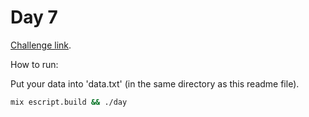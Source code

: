 # Day 7

[Challenge link](https://adventofcode.com/2022/day/7).

How to run:

Put your data into 'data.txt' (in the same directory as this readme file).

```sh
mix escript.build && ./day
```
